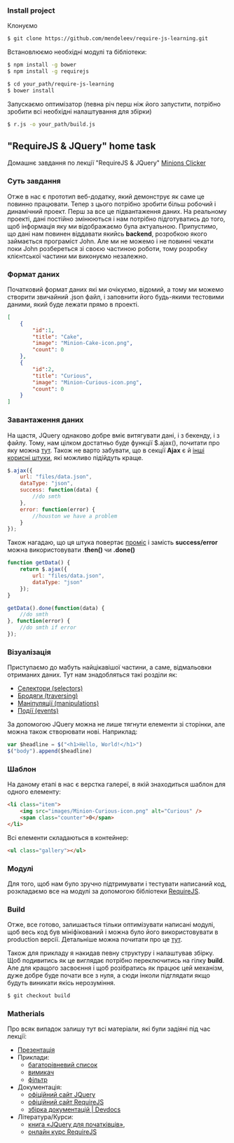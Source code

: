 ### Install project
Клонуємо
``` bash
$ git clone https://github.com/mendeleev/require-js-learning.git
```

Встановлюємо необхідні модулі та бібліотеки:
``` bash
$ npm install -g bower
$ npm install -g requirejs

$ cd your_path/require-js-learning
$ bower install
```

Запускаємо оптимізатор (певна річ перш ніж його запустити, потрібно зробити всі необхідні налаштування для збірки)
``` bash
$ r.js -o your_path/build.js
```


## "RequireJS & JQuery" home task
Домашнє завдання по лекції "RequireJS & JQuery" [Minions Clicker](http://mendeleev.github.io/minions/app/)

### Суть завдання
Отже в нас є прототип веб-додатку, який демонструє як саме це повинно працювати. Тепер з цього потрібно зробити більш робочий і динамічний проект. Перш за все це підвантаження даних. На реальному проекті, дані постійно змінюються і нам потрібно підготуватись до того, щоб інформація яку ми відображаємо була актуальною. Припустимо, що дані нам повинен віддавати якийсь **backend**, розробкою якого займається програміст John. Але ми не можемо і не повинні чекати поки John розбереться зі своєю частиною роботи, тому розробку клієнтської частини ми виконуємо незалежно.

### Формат даних
Початковий формат даних які ми очікуємо, відомий, а тому ми можемо створити звичайний .json файл, і заповнити його будь-якими тестовими даними, який буде лежати прямо в проекті.

```json
[
	{
		"id":1,
		"title": "Cake",
		"image": "Minion-Cake-icon.png",
		"count": 0
	},
	{
		"id":2,
		"title": "Curious",
		"image": "Minion-Curious-icon.png",
		"count": 0
	}
]
```

### Завантаження даних
На щастя, JQuery однаково добре вміє витягувати дані, і з бекенду, і з файлу. Тому, нам цілком достатньо буде функції $.ajax(), почитати про яку можна [тут](http://devdocs.io/jquery/jquery.ajax). Також не варто забувати, що в секції **Ajax** є й [інші корисні штуки](http://devdocs.io/jquery-ajax/), які можливо підійдуть краще.   

``` javascript
$.ajax({
	url: "files/data.json",
	dataType: "json",
	success: function(data) {
		//do smth
	},
	error: function(error) {
		//houston we have a problem
	}
});
```

Також нагадаю, що ця штука повертає [проміс](https://developer.mozilla.org/en/docs/Web/JavaScript/Reference/Global_Objects/Promise) і замість **success/error** можна використовувати .**then()** чи **.done()**

```javascript
function getData() {
	return $.ajax({
		url: "files/data.json",
		dataType: "json"
	});
}

getData().done(function(data) {
	//do smth
}, function(error) {
	//do smth if error
});
```

### Візуалізація
Приступаємо до мабуть найцікавішої частини, а саме, відмальовки отриманих даних. Тут нам знадобляться такі розділи як:

 - [Селектори (selectors)](http://devdocs.io/jquery-selectors/)
 - [Бродяги (traversing)](http://devdocs.io/jquery-traversing/)
 - [Маніпуляції (manipulations)](http://devdocs.io/jquery-manipulation/)
 - [Події (events)](http://devdocs.io/jquery-events/)

За допомогою JQuery можна не лише тягнути елементи зі сторінки, але можна також створювати нові. Наприклад: 

``` javascript
var $headline = $("<h1>Hello, World!</h1>")
$("body").append($headline)
```

### Шаблон
На даному етапі в нас є верстка галереї, в якій знаходиться шаблон для одного елементу:
``` html
<li class="item">
	<img src="images/Minion-Curious-icon.png" alt="Curious" />
	<span class="counter">0</span>
</li>
```

Всі елементи складаються в контейнер: 
``` html
<ul class="gallery"></ul>
```

### Модулі
Для того, щоб нам було зручно підтримувати і тестувати написаний код, розкладаємо все на модулі за допомогою бібліотеки [RequireJS](http://requirejs.org/docs/start.html).

### Build
Отже, все готово, залишається тільки оптимізувати написані модулі, щоб весь код був мініфікований і можна було його використовувати в production версії. Детальніше можна почитати про це [тут](http://requirejs.org/docs/optimization.html).

Також для прикладу я накидав певну структуру і налаштував збірку. Щоб подивитись як це виглядає потрібно переключитись на гілку **build**. Але для кращого засвоєння і щоб розібратись як працює цей механізм, дуже добре буде почати все з нуля, а сюди інколи підглядати якщо будуть виникати якісь нерозуміння.

``` bash
$ git checkout build
```

### Matherials
Про всяк випадок залишу тут всі матеріали, які були задіяні під час лекції:

 - [Презентація](https://docs.google.com/presentation/d/1RXJ0Wiis0HR4qm1xBrqTODOB3EBcJ79WtZ92Xue0gsQ/edit?usp=sharing)
 - Приклади:
	 - [багаторівневий список](https://jsfiddle.net/mendart/xj9cewux/4/)
	 - [вимикач](https://jsfiddle.net/mendart/44enr2er/)
	 - [фільтр](https://jsfiddle.net/mendart/0sLjg9jL/)
 - Документація:
	 - [офіційний сайт JQuery](https://jquery.com/)
	 - [офіційний сайт RequireJS](http://requirejs.org/)
	 - [збірка документацій | Devdocs](https://devdocs.io/)
 - Література/Курси:
	 - [книга «JQuery для початківців»](http://anton.shevchuk.name/jquery-book/),
	 - [онлайн курс RequireJS](https://www.pluralsight.com/courses/requirejs-javascript-dependency-injection)
